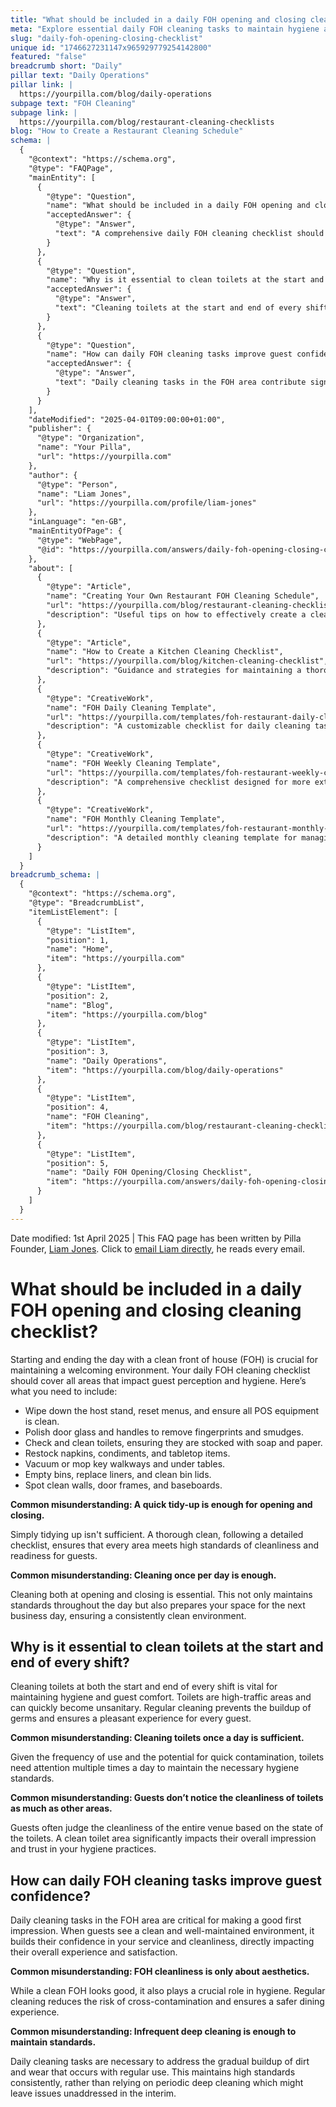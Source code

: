 ```yaml
---
title: "What should be included in a daily FOH opening and closing cleaning checklist?"
meta: "Explore essential daily FOH cleaning tasks to maintain hygiene and guest confidence, including wiping, polishing, and restocking, as outlined by Pilla Founder Liam Jones."
slug: "daily-foh-opening-closing-checklist"
unique id: "1746627231147x965929779254142800"
featured: "false"
breadcrumb short: "Daily"
pillar text: "Daily Operations"
pillar link: |
  https://yourpilla.com/blog/daily-operations
subpage text: "FOH Cleaning"
subpage link: |
  https://yourpilla.com/blog/restaurant-cleaning-checklists
blog: "How to Create a Restaurant Cleaning Schedule"
schema: |
  {
    "@context": "https://schema.org",
    "@type": "FAQPage",
    "mainEntity": [
      {
        "@type": "Question",
        "name": "What should be included in a daily FOH opening and closing cleaning checklist?",
        "acceptedAnswer": {
          "@type": "Answer",
          "text": "A comprehensive daily FOH cleaning checklist should include: wiping down the host stand and resetting menus, cleaning POS equipment, polishing door glass and handles, checking and cleaning toilets with necessary supplies, restocking napkins, condiments, and tabletop items, vacuuming or mopping key walkways and under tables, emptying bins and cleaning bin lids, and spot-cleaning walls, door frames, and baseboards. This ensures the front of house is welcoming and hygienic for guests."
        }
      },
      {
        "@type": "Question",
        "name": "Why is it essential to clean toilets at the start and end of every shift?",
        "acceptedAnswer": {
          "@type": "Answer",
          "text": "Cleaning toilets at the start and end of every shift is essential for maintaining hygiene and enhancing guest comfort. Regular cleaning of these high-traffic areas prevents the buildup of germs and ensures toilets remain sanitary, offering a pleasant experience for every guest."
        }
      },
      {
        "@type": "Question",
        "name": "How can daily FOH cleaning tasks improve guest confidence?",
        "acceptedAnswer": {
          "@type": "Answer",
          "text": "Daily cleaning tasks in the FOH area contribute significantly to a positive guest experience. By maintaining a clean and well-kept environment, it reassures guests of your commitment to high standards of service and cleanliness, enhancing their confidence and satisfaction."
        }
      }
    ],
    "dateModified": "2025-04-01T09:00:00+01:00",
    "publisher": {
      "@type": "Organization",
      "name": "Your Pilla",
      "url": "https://yourpilla.com"
    },
    "author": {
      "@type": "Person",
      "name": "Liam Jones",
      "url": "https://yourpilla.com/profile/liam-jones"
    },
    "inLanguage": "en-GB",
    "mainEntityOfPage": {
      "@type": "WebPage",
      "@id": "https://yourpilla.com/answers/daily-foh-opening-closing-checklist"
    },
    "about": [
      {
        "@type": "Article",
        "name": "Creating Your Own Restaurant FOH Cleaning Schedule",
        "url": "https://yourpilla.com/blog/restaurant-cleaning-checklists",
        "description": "Useful tips on how to effectively create a cleaning schedule for the front of house areas in restaurants."
      },
      {
        "@type": "Article",
        "name": "How to Create a Kitchen Cleaning Checklist",
        "url": "https://yourpilla.com/blog/kitchen-cleaning-checklist",
        "description": "Guidance and strategies for maintaining a thorough cleaning regimen in restaurant kitchens."
      },
      {
        "@type": "CreativeWork",
        "name": "FOH Daily Cleaning Template",
        "url": "https://yourpilla.com/templates/foh-restaurant-daily-cleaning",
        "description": "A customizable checklist for daily cleaning tasks in the front of house to ensure optimal cleanliness and guest satisfaction."
      },
      {
        "@type": "CreativeWork",
        "name": "FOH Weekly Cleaning Template",
        "url": "https://yourpilla.com/templates/foh-restaurant-weekly-cleaning",
        "description": "A comprehensive checklist designed for more extensive weekly cleaning operations in restaurant front of house areas."
      },
      {
        "@type": "CreativeWork",
        "name": "FOH Monthly Cleaning Template",
        "url": "https://yourpilla.com/templates/foh-restaurant-monthly-cleaning",
        "description": "A detailed monthly cleaning template for managing larger-scale cleaning and maintenance tasks in restaurant FOH."
      }
    ]
  }
breadcrumb_schema: |
  {
    "@context": "https://schema.org",
    "@type": "BreadcrumbList",
    "itemListElement": [
      {
        "@type": "ListItem",
        "position": 1,
        "name": "Home",
        "item": "https://yourpilla.com"
      },
      {
        "@type": "ListItem",
        "position": 2,
        "name": "Blog",
        "item": "https://yourpilla.com/blog"
      },
      {
        "@type": "ListItem",
        "position": 3,
        "name": "Daily Operations",
        "item": "https://yourpilla.com/blog/daily-operations"
      },
      {
        "@type": "ListItem",
        "position": 4,
        "name": "FOH Cleaning",
        "item": "https://yourpilla.com/blog/restaurant-cleaning-checklists"
      },
      {
        "@type": "ListItem",
        "position": 5,
        "name": "Daily FOH Opening/Closing Checklist",
        "item": "https://yourpilla.com/answers/daily-foh-opening-closing-checklist"
      }
    ]
  }
---
```


Date modified: 1st April 2025 | This FAQ page has been written by Pilla Founder, [Liam Jones](https://yourpilla.com/profile/liam-jones). Click to [email Liam directly](https://mailto:liam@yourpilla.com), he reads every email.

# What should be included in a daily FOH opening and closing cleaning checklist?

Starting and ending the day with a clean front of house (FOH) is crucial for maintaining a welcoming environment. Your daily FOH cleaning checklist should cover all areas that impact guest perception and hygiene. Here’s what you need to include:

-   Wipe down the host stand, reset menus, and ensure all POS equipment is clean.
-   Polish door glass and handles to remove fingerprints and smudges.
-   Check and clean toilets, ensuring they are stocked with soap and paper.
-   Restock napkins, condiments, and tabletop items.
-   Vacuum or mop key walkways and under tables.
-   Empty bins, replace liners, and clean bin lids.
-   Spot clean walls, door frames, and baseboards.

**Common misunderstanding: A quick tidy-up is enough for opening and closing.**

Simply tidying up isn't sufficient. A thorough clean, following a detailed checklist, ensures that every area meets high standards of cleanliness and readiness for guests.

**Common misunderstanding: Cleaning once per day is enough.**

Cleaning both at opening and closing is essential. This not only maintains standards throughout the day but also prepares your space for the next business day, ensuring a consistently clean environment.

## Why is it essential to clean toilets at the start and end of every shift?

Cleaning toilets at both the start and end of every shift is vital for maintaining hygiene and guest comfort. Toilets are high-traffic areas and can quickly become unsanitary. Regular cleaning prevents the buildup of germs and ensures a pleasant experience for every guest.

**Common misunderstanding: Cleaning toilets once a day is sufficient.**

Given the frequency of use and the potential for quick contamination, toilets need attention multiple times a day to maintain the necessary hygiene standards.

**Common misunderstanding: Guests don’t notice the cleanliness of toilets as much as other areas.**

Guests often judge the cleanliness of the entire venue based on the state of the toilets. A clean toilet area significantly impacts their overall impression and trust in your hygiene practices.

## How can daily FOH cleaning tasks improve guest confidence?

Daily cleaning tasks in the FOH area are critical for making a good first impression. When guests see a clean and well-maintained environment, it builds their confidence in your service and cleanliness, directly impacting their overall experience and satisfaction.

**Common misunderstanding: FOH cleanliness is only about aesthetics.**

While a clean FOH looks good, it also plays a crucial role in hygiene. Regular cleaning reduces the risk of cross-contamination and ensures a safer dining experience.

**Common misunderstanding: Infrequent deep cleaning is enough to maintain standards.**

Daily cleaning tasks are necessary to address the gradual buildup of dirt and wear that occurs with regular use. This maintains high standards consistently, rather than relying on periodic deep cleaning which might leave issues unaddressed in the interim.